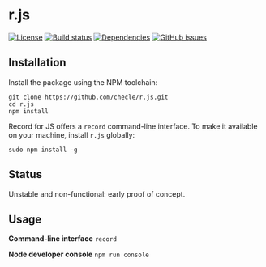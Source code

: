 # r.js
[![License](https://img.shields.io/npm/l/record-js.svg?style=flat-square)](https://github.com/checle/r.js/blob/master/LICENSE)
[![Build status](https://img.shields.io/travis/checle/r.js/master.svg?style=flat-square)](https://travis-ci.org/checle/r.js)
[![Dependencies](https://img.shields.io/david/checle/r.js.svg?maxAge=2592000&style=flat-square)](https://david-dm.org/checle/r.js)
[![GitHub issues](https://img.shields.io/github/issues/checle/r.js.svg?style=flat-square)](https://github.com/checle/r.js/issues)

## Installation

Install the package using the NPM toolchain:

    git clone https://github.com/checle/r.js.git
    cd r.js
    npm install

Record for JS offers a `record` command-line interface. To make it available on your machine, install `r.js` globally:

    sudo npm install -g

## Status

Unstable and non-functional: early proof of concept.

## Usage

**Command-line interface** `record`

**Node developer console** `npm run console`
